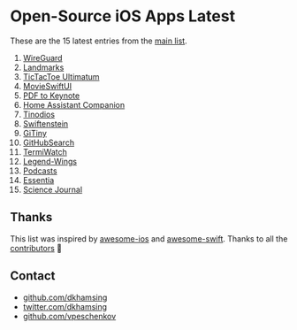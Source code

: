# Open-Source iOS Apps Latest

These are the 15 latest entries from the [main list](https://github.com/dkhamsing/open-source-ios-apps).


1. [WireGuard](https://github.com/WireGuard/wireguard-apple)
2. [Landmarks](https://developer.apple.com/tutorials/swiftui/creating-and-combining-views)
3. [TicTacToe Ultimatum](https://github.com/mkhrapov/tictactoe-ultimatum)
4. [MovieSwiftUI](https://github.com/Dimillian/MovieSwiftUI)
5. [PDF to Keynote](https://github.com/LumingYin/PDFToKeynote-iOS)
6. [Home Assistant Companion](https://github.com/home-assistant/home-assistant-iOS)
7. [Tinodios](https://github.com/tinode/ios)
8. [Swiftenstein](https://github.com/nicklockwood/Swiftenstein)
9. [GiTiny](https://github.com/k-lpmg/GiTiny)
10. [GitHubSearch](https://github.com/Karambirov/GitHubSearch)
11. [TermiWatch](https://github.com/kuglee/TermiWatch)
12. [Legend-Wings](https://github.com/woguan/Legend-Wings)
13. [Podcasts](https://github.com/Karambirov/Podcasts)
14. [Essentia](https://github.com/essentiaone/Essentia-iOS)
15. [Science Journal](https://github.com/google/science-journal-ios)

## Thanks

This list was inspired by [awesome-ios](https://github.com/vsouza/awesome-ios) and [awesome-swift](https://github.com/matteocrippa/awesome-swift). Thanks to all the [contributors](https://github.com/dkhamsing/open-source-ios-apps/graphs/contributors) 🎉 

## Contact

- [github.com/dkhamsing](https://github.com/dkhamsing)
- [twitter.com/dkhamsing](https://twitter.com/dkhamsing)
- [github.com/vpeschenkov](https://github.com/vpeschenkov)
